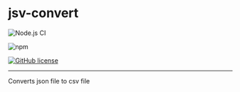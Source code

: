 # jsv-convert

![Node.js CI](https://github.com/Ninja-Developers/jsv-convert/workflows/Node.js%20CI/badge.svg?branch=master)

![npm](https://img.shields.io/npm/v/jsv-convert)

[![GitHub license](https://img.shields.io/github/license/Ninja-Developers/jsv-convert?style=plastic)](https://github.com/Ninja-Developers/jsv-convert/blob/master/LICENSE)


---


 Converts json file to csv file
